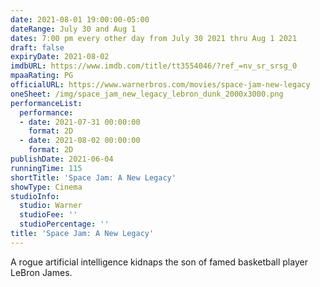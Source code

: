 ```yaml
---
date: 2021-08-01 19:00:00-05:00
dateRange: July 30 and Aug 1
dates: 7:00 pm every other day from July 30 2021 thru Aug 1 2021
draft: false
expiryDate: 2021-08-02
imdbURL: https://www.imdb.com/title/tt3554046/?ref_=nv_sr_srsg_0
mpaaRating: PG
officialURL: https://www.warnerbros.com/movies/space-jam-new-legacy
oneSheet: /img/space_jam_new_legacy_lebron_dunk_2000x3000.png
performanceList:
  performance:
  - date: 2021-07-31 00:00:00
    format: 2D
  - date: 2021-08-02 00:00:00
    format: 2D
publishDate: 2021-06-04
runningTime: 115
shortTitle: 'Space Jam: A New Legacy'
showType: Cinema
studioInfo:
  studio: Warner
  studioFee: ''
  studioPercentage: ''
title: 'Space Jam: A New Legacy'
---
```


A rogue artificial intelligence kidnaps the son of famed basketball player LeBron James.